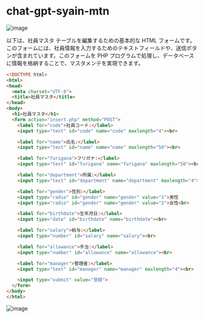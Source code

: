 # chat-gpt-syain-mtn

![image](https://user-images.githubusercontent.com/1501327/229726709-cffee7e6-d609-4df3-99d4-ef8cb3493bbd.png)

以下は、社員マスタ テーブルを編集するための基本的な HTML フォームです。このフォームには、社員情報を入力するためのテキストフィールドや、送信ボタンが含まれています。このフォームを PHP プログラムで処理し、データベースに情報を格納することで、マスタメンテを実現できます。

```html
<!DOCTYPE html>
<html>
<head>
  <meta charset="UTF-8">
  <title>社員マスタ</title>
</head>
<body>
  <h1>社員マスタ</h1>
  <form action="insert.php" method="POST">
    <label for="code">社員コード:</label>
    <input type="text" id="code" name="code" maxlength="4"><br>

    <label for="name">氏名:</label>
    <input type="text" id="name" name="name" maxlength="50"><br>

    <label for="furigana">フリガナ:</label>
    <input type="text" id="furigana" name="furigana" maxlength="50"><br>

    <label for="department">所属:</label>
    <input type="text" id="department" name="department" maxlength="4"><br>

    <label for="gender">性別:</label>
    <input type="radio" id="gender" name="gender" value="1">男性
    <input type="radio" id="gender" name="gender" value="2">女性<br>

    <label for="birthdate">生年月日:</label>
    <input type="date" id="birthdate" name="birthdate"><br>

    <label for="salary">給与:</label>
    <input type="number" id="salary" name="salary"><br>

    <label for="allowance">手当:</label>
    <input type="number" id="allowance" name="allowance"><br>

    <label for="manager">管理者:</label>
    <input type="text" id="manager" name="manager" maxlength="4"><br>

    <input type="submit" value="登録">
  </form>
</body>
</html>
```
![image](https://user-images.githubusercontent.com/1501327/229726891-990ae7a8-bd6b-497a-b04b-e681d7758c39.png)

